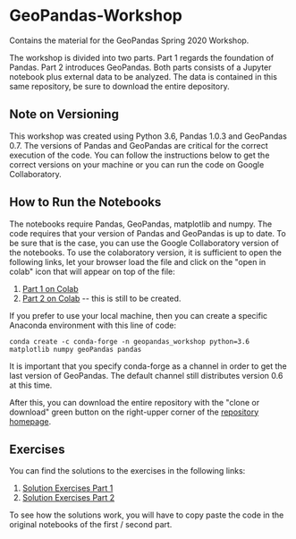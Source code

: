 # GeoPandas-Workshop
Contains the material for the GeoPandas Spring 2020 Workshop.

The workshop is divided into two parts. Part 1 regards the foundation of Pandas. Part 2 introduces GeoPandas. Both parts consists of a Jupyter notebook plus external data to be analyzed. The data is contained in this same repository, be sure to download the entire depository.

## Note on Versioning

This workshop was created using Python 3.6, Pandas 1.0.3 and GeoPandas 0.7. The versions of Pandas and GeoPandas are critical for the correct execution of the code. You can follow the instructions below to get the correct versions on your machine or you can run the code on Google Collaboratory.

## How to Run the Notebooks
The notebooks require Pandas, GeoPandas, matplotlib and numpy. The code requires that your version of Pandas and GeoPandas is up to date. To be sure that is the case, you can use the Google Collaboratory version of the notebooks. 
To use the colaboratory version, it is sufficient to open the following links, let your browser load the file and click on the "open in colab" icon that will appear on top of the file:

1.   [Part 1 on Colab](./workshop1_colaboratory.ipynb)
2.   [Part 2 on Colab](./) -- this is still to be created.

If you prefer to use your local machine, then you can create a specific Anaconda environment with this line of code:

`conda create -c conda-forge -n geopandas_workshop python=3.6 matplotlib numpy geoPandas pandas`

It is important that you specify conda-forge as a channel in order to get the last version of GeoPandas. The default channel still distributes version 0.6 at this time.

After this, you can download the entire repository with the "clone or download" green button on the right-upper corner of the [repository homepage](https://github.com/non87/GeoPandas-Workshop).

## Exercises

You can find the solutions to the exercises in the following links:

1.   [Solution Exercises Part 1](./solutions/solutions_part1.ipynb)
2.   [Solution Exercises Part 2](./solutions/solutions_part2.ipynb)

To see how the solutions work, you will have to copy paste the code in the original notebooks of the first / second part.

